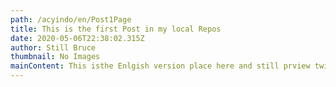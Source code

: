 ```yaml
---
path: /acyindo/en/Post1Page
title: This is the first Post in my local Repos
date: 2020-05-06T22:38:02.315Z
author: Still Bruce
thumbnail: No Images
mainContent: This isthe Enlgish version place here and still prview twice
---
```


